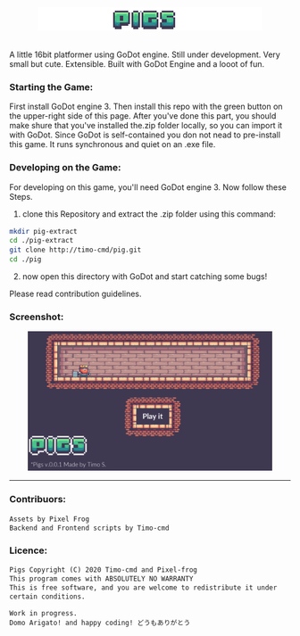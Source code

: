 <div align="center">
<img src="https://raw.githubusercontent.com/timo-cmd/pigs/master/assets/Kings%20and%20Pigs-1.png.png"></img> 
<br></br>
</div>
<p>A little 16bit platformer using GoDot engine. Still under development. Very small but cute. Extensible. Built with GoDot Engine and a looot of fun.
</p>

### Starting the Game:

First install GoDot engine 3. Then install this repo with the green button on the upper-right side of this page. After you've done this part, you should make shure that you've installed the.zip folder locally, so you can import it with GoDot.
 Since GoDot is self-contained you don not nead to pre-install this game. It runs synchronous and quiet on an .exe file. 

### Developing on the Game:

For developing on this game, you'll need GoDot engine 3. Now follow these Steps.

1.  clone this Repository and extract the .zip folder using this command:

```bash
mkdir pig-extract
cd ./pig-extract
git clone http://timo-cmd/pig.git 
cd ./pig
```

2.  now open this directory with GoDot and start catching some bugs!

Please read contribution guidelines. 

### Screenshot:
<div align="center">

<img src="https://raw.githubusercontent.com/timo-cmd/pigs/master/assets/frontpig.png" height=" 250px"></img>

</div>

---

### Contribuors:
```
Assets by Pixel Frog
Backend and Frontend scripts by Timo-cmd
```

### Licence:
```
Pigs Copyright (C) 2020 Timo-cmd and Pixel-frog
This program comes with ABSOLUTELY NO WARRANTY
This is free software, and you are welcome to redistribute it under certain conditions.
```

```
Work in progress.
Domo Arigato! and happy coding! どうもありがとう
```
